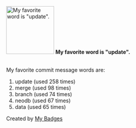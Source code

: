 <img src="https://my-badges.github.io/my-badges/favorite-word.png" alt="My favorite word is &quot;update&quot;." title="My favorite word is &quot;update&quot;." width="128">
<strong>My favorite word is &quot;update&quot;.</strong>
<br><br>

My favorite commit message words are:

1. update (used 258 times)
2. merge (used 98 times)
3. branch (used 74 times)
4. neodb (used 67 times)
5. data (used 65 times)


Created by <a href="https://github.com/my-badges/my-badges">My Badges</a>